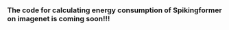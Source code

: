 ### The code for calculating energy consumption of Spikingformer on imagenet is coming soon!!!                                                                                                   
